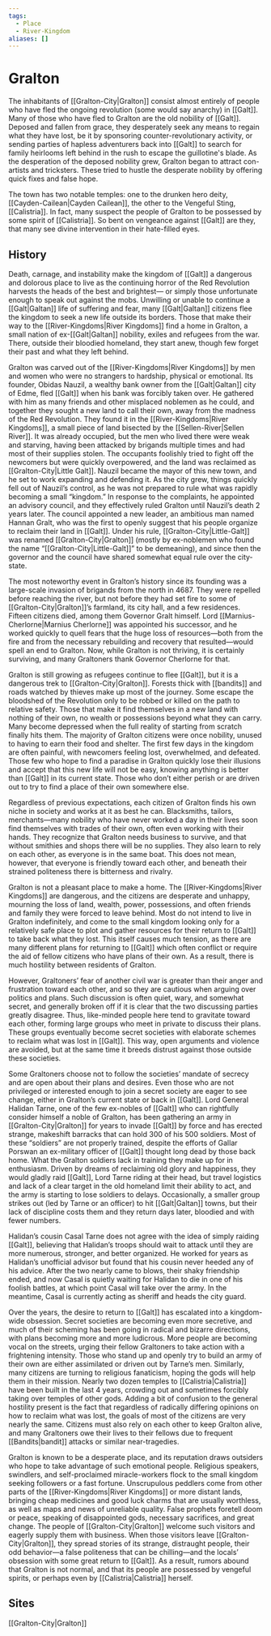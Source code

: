 ```yaml
---
tags:
  - Place
  - River-Kingdom
aliases: []
---
```

# Gralton
The inhabitants of [[Gralton-City|Gralton]] consist almost entirely of people who have fled the ongoing revolution (some would say anarchy) in [[Galt]]. Many of those who have fled to Gralton are the old nobility of [[Galt]]. Deposed and fallen from grace, they desperately seek any means to regain what they have lost, be it by sponsoring counter-revolutionary activity, or sending parties of hapless adventurers back into [[Galt]] to search for family heirlooms left behind in the rush to escape the guillotine's blade. As the desperation of the deposed nobility grew, Gralton began to attract con-artists and tricksters. These tried to hustle the desperate nobility by offering quick fixes and false hope.

The town has two notable temples: one to the drunken hero deity, [[Cayden-Cailean|Cayden Cailean]], the other to the Vengeful Sting, [[Calistria]]. In fact, many suspect the people of Gralton to be possessed by some spirit of [[Calistria]]. So bent on vengeance against [[Galt]] are they, that many see divine intervention in their hate-filled eyes.

## History
Death, carnage, and instability make the kingdom of [[Galt]] a dangerous and dolorous place to live as the continuing horror of the Red Revolution harvests the heads of the best and brightest— or simply those unfortunate enough to speak out against the mobs. Unwilling or unable to continue a [[Galt|Galtan]] life of suffering and fear, many [[Galt|Galtan]] citizens flee the kingdom to seek a new life outside its borders. Those that make their way to the [[River-Kingdoms|River Kingdoms]] find a home in Gralton, a small nation of ex-[[Galt|Galtan]] nobility, exiles and refugees from the war. There, outside their bloodied homeland, they start anew, though few forget their past and what they left behind.

Gralton was carved out of the [[River-Kingdoms|River Kingdoms]] by men and women who were no strangers to hardship, physical or emotional. Its founder, Obidas Nauzil, a wealthy bank owner from the [[Galt|Galtan]] city of Edme, fled [[Galt]] when his bank was forcibly taken over. He gathered with him as many friends and other misplaced noblemen as he could, and together they sought a new land to call their own, away from the madness of the Red Revolution. They found it in the [[River-Kingdoms|River Kingdoms]], a small piece of land bisected by the [[Sellen-River|Sellen River]]. It was already occupied, but the men who lived there were weak and starving, having been attacked by brigands multiple times and had most of their supplies stolen. The occupants foolishly tried to fight off the newcomers but were quickly overpowered, and the land was reclaimed as [[Gralton-City|Little Galt]]. Nauzil became the mayor of this new town, and he set to work expanding and defending it. As the city grew, things quickly fell out of Nauzil’s control, as he was not prepared to rule what was rapidly becoming a small “kingdom.” In response to the complaints, he appointed an advisory council, and they effectively ruled Gralton until Nauzil’s death 2 years later. The council appointed a new leader, an ambitious man named Hannan Gralt, who was the first to openly suggest that his people organize to reclaim their land in [[Galt]]. Under his rule, [[Gralton-City|Little-Galt]] was renamed [[Gralton-City|Gralton]] (mostly by ex-noblemen who found the name “[[Gralton-City|Little-Galt]]” to be demeaning), and since then the governor and the council have shared somewhat equal rule over the city-state.

The most noteworthy event in Gralton’s history since its founding was a large-scale invasion of brigands from the north in 4687. They were repelled before reaching the river, but not before they had set fire to some of [[Gralton-City|Gralton]]’s farmland, its city hall, and a few residences. Fifteen citizens died, among them Governor Gralt himself. Lord [[Marnius-Cherlorne|Marnius Cherlorne]] was appointed his successor, and he worked quickly to quell fears that the huge loss of resources—both from the fire and from the necessary rebuilding and recovery that resulted—would spell an end to Gralton. Now, while Gralton is not thriving, it is certainly surviving, and many Graltoners thank Governor Cherlorne for that.

Gralton is still growing as refugees continue to flee [[Galt]], but it is a dangerous trek to [[Gralton-City|Gralton]]. Forests thick with [[bandits]] and roads watched by thieves make up most of the journey. Some escape the bloodshed of the Revolution only to be robbed or killed on the path to relative safety. Those that make it find themselves in a new land with nothing of their own, no wealth or possessions beyond what they can carry. Many become depressed when the full reality of starting from scratch finally hits them. The majority of Gralton citizens were once nobility, unused to having to earn their food and shelter. The first few days in the kingdom are often painful, with newcomers feeling lost, overwhelmed, and defeated. Those few who hope to find a paradise in Gralton quickly lose their illusions and accept that this new life will not be easy, knowing anything is better than [[Galt]] in its current state. Those who don’t either perish or are driven out to try to find a place of their own somewhere else.

Regardless of previous expectations, each citizen of Gralton finds his own niche in society and works at it as best he can. Blacksmiths, tailors, merchants—many nobility who have never worked a day in their lives soon find themselves with trades of their own, often even working with their hands. They recognize that Gralton needs business to survive, and that without smithies and shops there will be no supplies. They also learn to rely on each other, as everyone is in the same boat. This does not mean, however, that everyone is friendly toward each other, and beneath their strained politeness there is bitterness and rivalry.

Gralton is not a pleasant place to make a home. The [[River-Kingdoms|River Kingdoms]] are dangerous, and the citizens are desperate and unhappy, mourning the loss of land, wealth, power, possessions, and often friends and family they were forced to leave behind. Most do not intend to live in Gralton indefinitely, and come to the small kingdom looking only for a relatively safe place to plot and gather resources for their return to [[Galt]] to take back what they lost. This itself causes much tension, as there are many different plans for returning to [[Galt]] which often conflict or require the aid of fellow citizens who have plans of their own. As a result, there is much hostility between residents of Gralton.

However, Graltoners’ fear of another civil war is greater than their anger and frustration toward each other, and so they are cautious when arguing over politics and plans. Such discussion is often quiet, wary, and somewhat secret, and generally broken off if it is clear that the two discussing parties greatly disagree. Thus, like-minded people here tend to gravitate toward each other, forming large groups who meet in private to discuss their plans. These groups eventually become secret societies with elaborate schemes to reclaim what was lost in [[Galt]]. This way, open arguments and violence are avoided, but at the same time it breeds distrust against those outside these societies.

Some Graltoners choose not to follow the societies’ mandate of secrecy and are open about their plans and desires. Even those who are not privileged or interested enough to join a secret society are eager to see change, either in Gralton’s current state or back in [[Galt]]. Lord General Halidan Tarne, one of the few ex-nobles of [[Galt]] who can rightfully consider himself a noble of Gralton, has been gathering an army in [[Gralton-City|Gralton]] for years to invade [[Galt]] by force and has erected strange, makeshift barracks that can hold 300 of his 500 soldiers. Most of these “soldiers” are not properly trained, despite the efforts of Gallar Porswan an ex-military officer of [[Galt]] thought long dead by those back home. What the Gralton soldiers lack in training they make up for in enthusiasm. Driven by dreams of reclaiming old glory and happiness, they would gladly raid [[Galt]], Lord Tarne riding at their head, but travel logistics and lack of a clear target in the old homeland limit their ability to act, and the army is starting to lose soldiers to delays. Occasionally, a smaller group strikes out (led by Tarne or an officer) to hit [[Galt|Galtan]] towns, but their lack of discipline costs them and they return days later, bloodied and with fewer numbers.

Halidan’s cousin Casal Tarne does not agree with the idea of simply raiding [[Galt]], believing that Halidan’s troops should wait to attack until they are more numerous, stronger, and better organized. He worked for years as Halidan’s unofficial advisor but found that his cousin never heeded any of his advice. After the two nearly came to blows, their shaky friendship ended, and now Casal is quietly waiting for Halidan to die in one of his foolish battles, at which point Casal will take over the army. In the meantime, Casal is currently acting as sheriff and heads the city guard.

Over the years, the desire to return to [[Galt]] has escalated into a kingdom-wide obsession. Secret societies are becoming even more secretive, and much of their scheming has been going in radical and bizarre directions, with plans becoming more and more ludicrous. More people are becoming vocal on the streets, urging their fellow Graltoners to take action with a frightening intensity. Those who stand up and openly try to build an army of their own are either assimilated or driven out by Tarne’s men. Similarly, many citizens are turning to religious fanaticism, hoping the gods will help them in their mission. Nearly two dozen temples to [[Calistria|Calistria]] have been built in the last 4 years, crowding out and sometimes forcibly taking over temples of other gods. Adding a bit of confusion to the general hostility present is the fact that regardless of radically differing opinions on how to reclaim what was lost, the goals of most of the citizens are very nearly the same. Citizens must also rely on each other to keep Gralton alive, and many Graltoners owe their lives to their fellows due to frequent [[Bandits|bandit]] attacks or similar near-tragedies.

Gralton is known to be a desperate place, and its reputation draws outsiders who hope to take advantage of such emotional people. Religious speakers, swindlers, and self-proclaimed miracle-workers flock to the small kingdom seeking followers or a fast fortune. Unscrupulous peddlers come from other parts of the [[River-Kingdoms|River Kingdoms]] or more distant lands, bringing cheap medicines and good luck charms that are usually worthless, as well as maps and news of unreliable quality. False prophets foretell doom or peace, speaking of disappointed gods, necessary sacrifices, and great change. The people of [[Gralton-City|Gralton]] welcome such visitors and eagerly supply them with business. When those visitors leave [[Gralton-City|Gralton]], they spread stories of its strange, distraught people, their odd behavior—a false politeness that can be chilling—and the locals’ obsession with some great return to [[Galt]]. As a result, rumors abound that Gralton is not normal, and that its people are possessed by vengeful spirits, or perhaps even by [[Calistria|Calistria]] herself.

## Sites
[[Gralton-City|Gralton]]